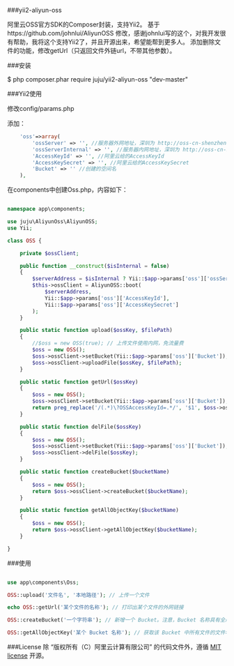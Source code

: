 ###yii2-aliyun-oss

阿里云OSS官方SDK的Composer封装，支持Yii2。
基于https://github.com/johnlui/AliyunOSS 修改，感谢johnlui写的这个，对我开发很有帮助，我将这个支持Yii2了，并且开源出来，希望能帮到更多人。
添加删除文件的功能，修改getUrl（只返回文件外链url，不带其他参数）。


###安装

$ php composer.phar require juju/yii2-aliyun-oss "dev-master"

###Yii2使用

修改config/params.php

添加：
```php
    'oss'=>array(
        'ossServer' => '', //服务器外网地址，深圳为 http://oss-cn-shenzhen.aliyuncs.com
        'ossServerInternal' => '', //服务器内网地址，深圳为 http://oss-cn-shenzhen-internal.aliyuncs.com
        'AccessKeyId' => '', //阿里云给的AccessKeyId
        'AccessKeySecret' => '', //阿里云给的AccessKeySecret
        'Bucket' => '' //创建的空间名
    ),
```

在components中创建Oss.php，内容如下：

```php

namespace app\components;

use juju\AliyunOss\AliyunOSS;
use Yii;

class OSS {

    private $ossClient;

    public function __construct($isInternal = false)
    {
        $serverAddress = $isInternal ? Yii::$app->params['oss']['ossServerInternal'] : Yii::$app->params['oss']['ossServer'];
        $this->ossClient = AliyunOSS::boot(
            $serverAddress,
            Yii::$app->params['oss']['AccessKeyId'],
            Yii::$app->params['oss']['AccessKeySecret']
        );
    }

    public static function upload($ossKey, $filePath)
    {
        //$oss = new OSS(true); // 上传文件使用内网，免流量费
        $oss = new OSS();
        $oss->ossClient->setBucket(Yii::$app->params['oss']['Bucket']);
        $oss->ossClient->uploadFile($ossKey, $filePath);
    }

    public static function getUrl($ossKey)
    {
        $oss = new OSS();
        $oss->ossClient->setBucket(Yii::$app->params['oss']['Bucket']);
        return preg_replace('/(.*)\?OSSAccessKeyId=.*/', '$1', $oss->ossClient->getUrl($ossKey, new \DateTime("+1 day")));
    }

    public static function delFile($ossKey)
    {
        $oss = new OSS();
        $oss->ossClient->setBucket(Yii::$app->params['oss']['Bucket']);
        $oss->ossClient->delFile($ossKey);
    }

    public static function createBucket($bucketName)
    {
        $oss = new OSS();
        return $oss->ossClient->createBucket($bucketName);
    }

    public static function getAllObjectKey($bucketName)
    {
        $oss = new OSS();
        return $oss->ossClient->getAllObjectKey($bucketName);
    }

}

```


###使用

```php

use app\components\Oss;

OSS::upload('文件名', '本地路径'); // 上传一个文件

echo OSS::getUrl('某个文件的名称'); // 打印出某个文件的外网链接

OSS::createBucket('一个字符串'); // 新增一个 Bucket。注意，Bucket 名称具有全局唯一性，也就是说跟其他人的 Bucket 名称也不能相同。

OSS::getAllObjectKey('某个 Bucket 名称'); // 获取该 Bucket 中所有文件的文件名，返回 Array。

```

###License
除 “版权所有（C）阿里云计算有限公司” 的代码文件外，遵循 [MIT license](http://opensource.org/licenses/MIT) 开源。

